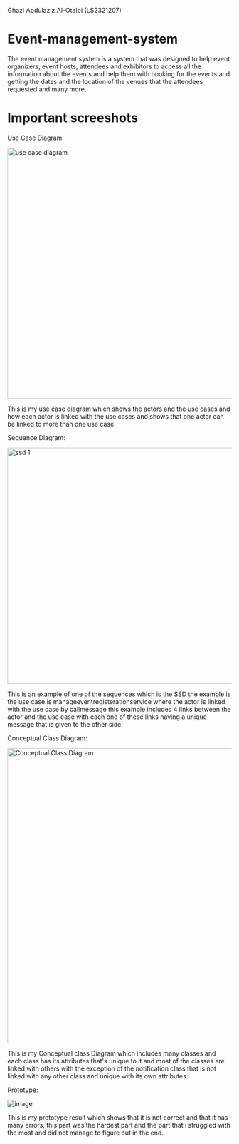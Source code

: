 Ghazi Abdulaziz Al-Otaibi (LS2321207)



# Event-management-system
The event management system is a system that was designed to help event organizers, event hosts, attendees and exhibitors to access all the information about the events and help them with booking for the events and getting the dates and the location of the venues that the attendees requested and many more.

# Important screeshots

Use Case Diagram:

<img width="563" alt="use case diagram" src="https://github.com/Gbina1/Event-Organizer/assets/148693022/cbc9a862-87c1-4813-a2da-79e8bd37aec2">

This is my use case diagram which shows the actors and the use cases and how each actor is linked with the use cases and shows that one actor can be linked to more than one use case.

Sequence Diagram:

<img width="530" alt="ssd 1" src="https://github.com/Gbina1/Event-Organizer/assets/148693022/38b4f3e3-684c-4be4-8587-63892546a838">

This is an example of one of the sequences which is the SSD the example is the use case is manageeventregisterationservice where the actor is linked with the use case by callmessage this example includes 4 links between the actor and the use case with each one of these links having a unique message that is given to the other side.

Conceptual Class Diagram:

<img width="662" alt="Conceptual Class Diagram" src="https://github.com/Gbina1/Event-Organizer/assets/148693022/9463997e-6b3f-4a49-a143-6a7ae13ae9dc">

This is my Conceptual class Diagram which includes many classes and each class has its attributes that's unique to it and most of the classes are linked with others with the exception of the notification class that is not linked with any other class and unique with its own attributes.

Prototype:

![image](https://github.com/Gbina1/Event-Organizer/assets/148693022/072abadd-0ed4-4cfb-b4e5-a5e462cf60eb)

This is my prototype result which shows that it is not correct and that it has many errors, this part was the hardest part and the part that i struggled with the most and did not manage to figure out in the end.
